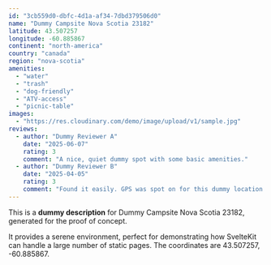 ```yaml
---
id: "3cb559d0-dbfc-4d1a-af34-7dbd379506d0"
name: "Dummy Campsite Nova Scotia 23182"
latitude: 43.507257
longitude: -60.885867
continent: "north-america"
country: "canada"
region: "nova-scotia"
amenities:
  - "water"
  - "trash"
  - "dog-friendly"
  - "ATV-access"
  - "picnic-table"
images:
  - "https://res.cloudinary.com/demo/image/upload/v1/sample.jpg"
reviews:
  - author: "Dummy Reviewer A"
    date: "2025-06-07"
    rating: 3
    comment: "A nice, quiet dummy spot with some basic amenities."
  - author: "Dummy Reviewer B"
    date: "2025-04-05"
    rating: 3
    comment: "Found it easily. GPS was spot on for this dummy location."
---
```


This is a **dummy description** for Dummy Campsite Nova Scotia 23182, generated for the proof of concept.

It provides a serene environment, perfect for demonstrating how SvelteKit can handle a large number of static pages. The coordinates are 43.507257, -60.885867.

